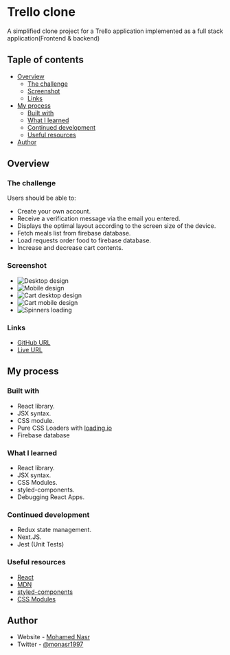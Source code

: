 ﻿# Trello clone

A simplified clone project for a Trello application implemented as a full stack application(Frontend & backend)

## Taple of contents

- [Overview](#overview)
  - [The challenge](#the-challenge)
  - [Screenshot](#screenshot)
  - [Links](#links)
- [My process](#my-process)
  - [Built with](#built-with)
  - [What I learned](#what-i-learned)
  - [Continued development](#continued-development)
  - [Useful resources](#useful-resources)
- [Author](#author)

## Overview

### The challenge

Users should be able to:

- Create your own account.
- Receive a verification message via the email you entered.
- Displays the optimal layout according to the screen size of the device.
- Fetch meals list from firebase database.
- Load requests order food to firebase database.
- Increase and decrease cart contents.

### Screenshot

- ![Desktop design](./screenshots/desktop-design.png)
- ![Mobile design](./screenshots/mobile-design.png)
- ![Cart desktop design](./screenshots/cart-desktop-design.png)
- ![Cart mobile design](./screenshots/cart-mobile-design.png)
- ![Spinners loading](./screenshots/spinners-loading.png)

### Links

- [GitHub URL](https://github.com/monasr1997/food-order-app/)
- [Live URL](https://monasr1997.github.io/food-order-app/)

## My process

### Built with

- React library.
- JSX syntax.
- CSS module.
- Pure CSS Loaders with [loading.io](https://loading.io/)
- Firebase database

### What I learned

- React library.
- JSX syntax.
- CSS Modules.
- styled-components.
- Debugging React Apps.

### Continued development

- Redux state management.
- Next.JS.
- Jest (Unit Tests)

### Useful resources

- [React](https://react.dev)
- [MDN](https://developer.mozilla.org/en-US/)
- [styled-components](https://styled-components.com/)
- [CSS Modules](https://github.com/css-modules/css-modules)

## Author

- Website - [Mohamed Nasr](https://linkedin.com/in/monasr1997)
- Twitter - [@monasr1997](https://www.twitter.com/monasr1997)
